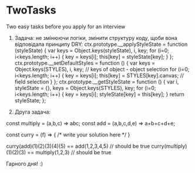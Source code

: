 # TwoTasks
Two easy tasks before you apply for an interview

1. Задача: не змінюючи логіки, змінити структуру коду, щоби вона відповідала принципу DRY:
ctx.prototype.__applyStyleState = function (styleState) {
var keys = Object.keys(styleState), i, key;
for (i=0; i<keys.length; i++) {
key = keys[i];
this[key] = styleState[key];
}
};
ctx.prototype.__setDefaultStyles = function () {
var keys = Object.keys(STYLES), i, key; // keys of object - object selection
for (i=0; i<keys.length; i++) {
key = keys[i];
this[key] = STYLES[key].canvas; // field selection
}
};
ctx.prototype.__getStyleState = function () {
var i, styleState = {}, keys = Object.keys(STYLES), key;
for (i=0; i<keys.length; i++) {
key = keys[i];
styleState[key] = this[key];
}
return styleState;
};

2. Друга задача:

const multiply = (a,b,c) => a*b*c;
const add = (a,b,c,d,e) => a+b+c+d+e;

const curry = (f) => { /* write your solution here */ }

curry(add)(1)(2)(3)(4)(5) == add(1,2,3,4,5) // should be true
curry(multiply)(1)(2)(3) == multiply(1,2,3) // should be true

Гарного дня! :)
